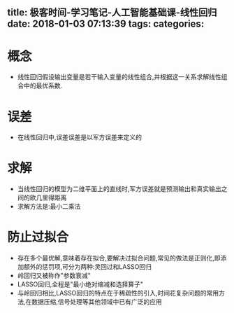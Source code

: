 title: 极客时间-学习笔记-人工智能基础课-线性回归
date: 2018-01-03 07:13:39
tags:
categories:
---
# 概念
- 线性回归假设输出变量是若干输入变量的线性组合,并根据这一关系求解线性组合中的最优系数.

# 误差
- 在线性回归中,误差误差是以军方误差来定义的

# 求解
- 当线性回归的模型为二维平面上的直线时,军方误差就是预测输出和真实输出之间的欧几里得距离
- 求解方法是:最小二乘法

# 防止过拟合
- 存在多个最优解,意味着存在拟合,要解决过拟合问题,常见的做法是正则化,即添加额外的惩罚项,可分为两种:灵回过和LASSO回归
- 岭回归又被称作"参数衰减"
- LASSO回归,全程是"最小绝对缩减和选择算子"
- 与岭回归相比,LASSO回归的特点在于稀疏性的引入,时间花复杂问题的常用方法,在数据压缩,信号处理等其他领域中已有广泛的应用
